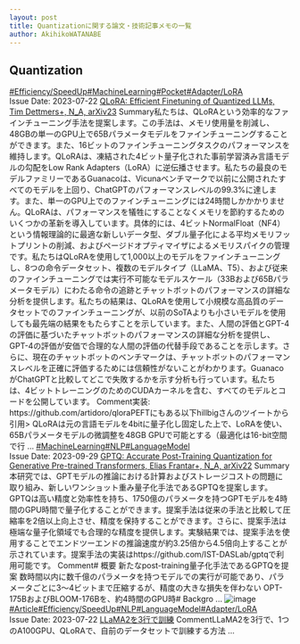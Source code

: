 ```yaml
---
layout: post
title: Quantizationに関する論文・技術記事メモの一覧
author: AkihikoWATANABE
---
```

## Quantization
<div class="visible-content">
<a class="button" href="articles/Efficiency_SpeedUp.html">#Efficiency/SpeedUp</a><a class="button" href="articles/MachineLearning.html">#MachineLearning</a><a class="button" href="articles/Pocket.html">#Pocket</a><a class="button" href="articles/Adapter_LoRA.html">#Adapter/LoRA</a><br><span class="issue_date">Issue Date: 2023-07-22</span>
<a href="https://github.com/AkihikoWatanabe/paper_notes/issues/881">QLoRA: Efficient Finetuning of Quantized LLMs, Tim Dettmers+, N_A, arXiv23</a>
<span class="snippet"><span>Summary</span>私たちは、QLoRAという効率的なファインチューニング手法を提案します。この手法は、メモリ使用量を削減し、48GBの単一のGPU上で65Bパラメータモデルをファインチューニングすることができます。また、16ビットのファインチューニングタスクのパフォーマンスを維持します。QLoRAは、凍結された4ビット量子化された事前学習済み言語モデルの勾配をLow Rank Adapters（LoRA）に逆伝播させます。私たちの最良のモデルファミリーであるGuanacoは、Vicunaベンチマークで以前に公開されたすべてのモデルを上回り、ChatGPTのパフォーマンスレベルの99.3%に達します。また、単一のGPU上でのファインチューニングには24時間しかかかりません。QLoRAは、パフォーマンスを犠牲にすることなくメモリを節約するためのいくつかの革新を導入しています。具体的には、4ビットNormalFloat（NF4）という情報理論的に最適な新しいデータ型、ダブル量子化による平均メモリフットプリントの削減、およびページドオプティマイザによるメモリスパイクの管理です。私たちはQLoRAを使用して1,000以上のモデルをファインチューニングし、8つの命令データセット、複数のモデルタイプ（LLaMA、T5）、および従来のファインチューニングでは実行不可能なモデルスケール（33Bおよび65Bパラメータモデル）にわたる命令の追跡とチャットボットのパフォーマンスの詳細な分析を提供します。私たちの結果は、QLoRAを使用して小規模な高品質のデータセットでのファインチューニングが、以前のSoTAよりも小さいモデルを使用しても最先端の結果をもたらすことを示しています。また、人間の評価とGPT-4の評価に基づいたチャットボットのパフォーマンスの詳細な分析を提供し、GPT-4の評価が安価で合理的な人間の評価の代替手段であることを示します。さらに、現在のチャットボットのベンチマークは、チャットボットのパフォーマンスレベルを正確に評価するためには信頼性がないことがわかります。GuanacoがChatGPTと比較してどこで失敗するかを示す分析も行っています。私たちは、4ビットトレーニングのためのCUDAカーネルを含む、すべてのモデルとコードを公開しています。</span>
<span class="snippet"><span>Comment</span>実装: https://github.com/artidoro/qloraPEFTにもある以下hillbigさんのツイートから引用> QLoRAは元の言語モデルを4bitに量子化し固定した上で、LoRAを使い、65Bパラメータモデルの微調整を48GB GPUで可能とする（最適化は16-bit空間で行 ...</span>
<a class="button" href="articles/MachineLearning.html">#MachineLearning</a><a class="button" href="articles/NLP.html">#NLP</a><a class="button" href="articles/LanguageModel.html">#LanguageModel</a><br><span class="issue_date">Issue Date: 2023-09-29</span>
<a href="https://github.com/AkihikoWatanabe/paper_notes/issues/1043">GPTQ: Accurate Post-Training Quantization for Generative Pre-trained  Transformers, Elias Frantar+, N_A, arXiv22</a>
<span class="snippet"><span>Summary</span>本研究では、GPTモデルの推論における計算およびストレージコストの問題に取り組み、新しいワンショット重み量子化手法であるGPTQを提案します。GPTQは高い精度と効率性を持ち、1750億のパラメータを持つGPTモデルを4時間のGPU時間で量子化することができます。提案手法は従来の手法と比較して圧縮率を2倍以上向上させ、精度を保持することができます。さらに、提案手法は極端な量子化領域でも合理的な精度を提供します。実験結果では、提案手法を使用することでエンドツーエンドの推論速度が約3.25倍から4.5倍向上することが示されています。提案手法の実装はhttps://github.com/IST-DASLab/gptqで利用可能です。</span>
<span class="snippet"><span>Comment</span># 概要新たなpost-training量子化手法であるGPTQを提案数時間以内に数千億のパラメータを持つモデルでの実行が可能であり、パラメータごとに3～4ビットまで圧縮するが、精度の大きな損失を伴わない    OPT-175BおよびBLOOM-176Bを、約4時間のGPU時# Backgro ...</span>
<img src="https://github.com/AkihikoWatanabe/paper_notes/assets/12249301/4ff107a9-7ccf-40f6-ad8c-fd910b1f0ac7" alt="image"><a class="button" href="articles/Article.html">#Article</a><a class="button" href="articles/Efficiency_SpeedUp.html">#Efficiency/SpeedUp</a><a class="button" href="articles/NLP.html">#NLP</a><a class="button" href="articles/LanguageModel.html">#LanguageModel</a><a class="button" href="articles/Adapter_LoRA.html">#Adapter/LoRA</a><br><span class="issue_date">Issue Date: 2023-07-22</span>
<a href="https://github.com/AkihikoWatanabe/paper_notes/issues/886">LLaMA2を3行で訓練</a>
<span class="snippet"><span>Comment</span>LLaMA2を3行で、1つのA100GPU、QLoRAで、自前のデータセットで訓練する方法 ...</span>
</div>
